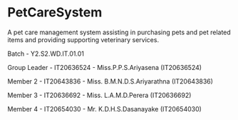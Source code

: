 # PetCareSystem

A pet care management system assisting in purchasing pets and pet related items and providing supporting veterinary services.

Batch - Y2.S2.WD.IT.01.01

Group Leader - IT20636524 - Miss.P.P.S.Ariyasena (IT20636524)

Member 2 - IT20643836 - Miss. B.M.N.D.S.Ariyarathna (IT20643836)

Member 3 - IT20636692 - Miss. L.A.M.D.Perera (IT20636692)

Member 4 - IT20654030 - Mr. K.D.H.S.Dasanayake (IT20654030)
